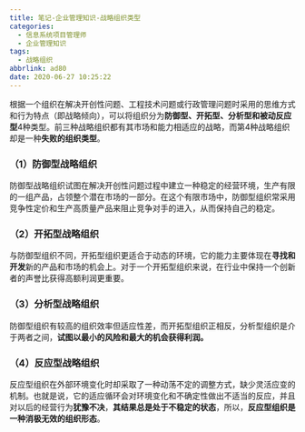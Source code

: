```yaml
---
title: 笔记-企业管理知识-战略组织类型
categories:
  - 信息系统项目管理师
  - 企业管理知识
tags:
  - 战略组织
abbrlink: ad80
date: 2020-06-27 10:25:22
---
```



根据一个组织在解决开创性问题、工程技术问题或行政管理问题时采用的思维方式和行为特点（即战略倾向），可以将组织分为**防御型、开拓型、分析型和被动反应型**4种类型。前三种战略组织都有其市场和能力相适应的战略，而第4种战略组织却是一种**失败的组织类型**。
<!-- more -->

### （1）防御型战略组织

防御型战略组织试图在解决开创性问题过程中建立一种稳定的经营环境，生产有限的一组产品，占领整个潜在市场的一部分。在这个有限市场中，防御型组织常采用竞争性定价和生产高质量产品来阻止竞争对手的进入，从而保持自己的稳定。

### （2）开拓型战略组织

与防御型组织不同，开拓型组织更适合于动态的环境，它的能力主要体现在**寻找和开发**新的产品和市场的机会上。对于一个开拓型组织来说，在行业中保持一个创新者的声誉比获得高额利润更重要。

### （3）分析型战略组织

防御型组织有较高的组织效率但适应性差，而开拓型组织正相反，分析型组织是介于两者之间，**试图以最小的风险和最大的机会获得利润。**

### （4）反应型战略组织

反应型组织在外部环境变化时却采取了一种动荡不定的调整方式，缺少灵活应变的机制。也就是说，它的适应循环会对环境变化和不确定性做出不适当的反应，并且对以后的经营行为**犹豫不决**，**其结果总是处于不稳定的状态**，所以，**反应型组织是一种消极无效的组织形态**。
